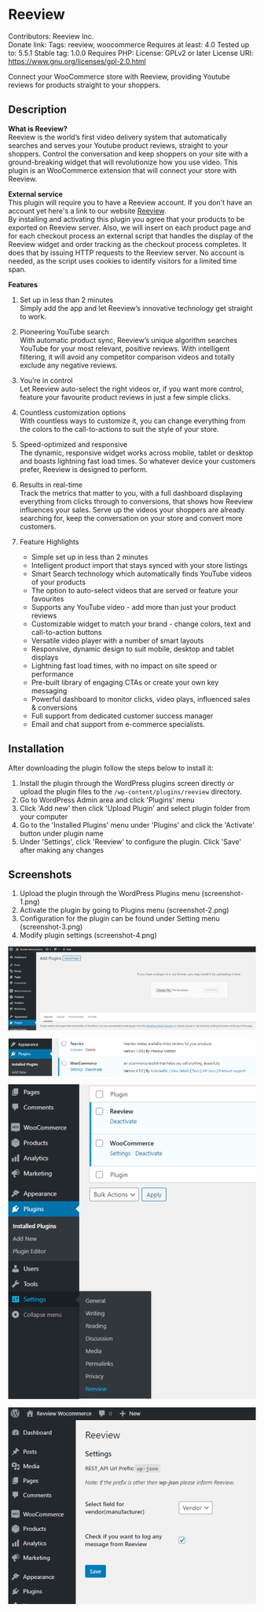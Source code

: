 # Reeview  
Contributors: Reeview Inc.  
Donate link:
Tags: reeview, woocommerce
Requires at least: 4.0
Tested up to: 5.5.1
Stable tag: 1.0.0
Requires PHP:
License: GPLv2 or later
License URI: https://www.gnu.org/licenses/gpl-2.0.html

Connect your WooCommerce store with Reeview, providing Youtube reviews for products straight to your shoppers.

## Description

**What is Reeview?**  
Reeview is the world’s first video delivery system that automatically searches and serves your Youtube product reviews, straight to your shoppers. 
Control the conversation and keep shoppers on your site with a ground-breaking widget that will revolutionize how you use video.
This plugin is an WooCommerce extension that will connect your store with Reeview.  

**External service**  
This plugin will require you to have a Reeview account. If you don't have an account yet here's a link to our website [Reeview](https://reeview.app/).  
By installing and activating this plugin you agree that your products to be exported on Reeview server. Also, we will insert on each product page and for each checkout process an external script that handles the display of the Reeview widget and order tracking as the checkout process completes. 
It does that by issuing HTTP requests to the Reeview server. No account is needed, as the script uses cookies to identify visitors for a limited time span.

**Features**  
1. Set up in less than 2 minutes  
Simply add the app and let Reeview’s innovative technology get straight to work.

2. Pioneering YouTube search  
With automatic product sync, Reeview’s unique algorithm searches YouTube for your most relevant, positive reviews. With intelligent filtering, it will avoid any competitor comparison videos and totally exclude any negative reviews.

3. You’re in control  
Let Reeview auto-select the right videos or, if you want more control, feature your favourite product reviews in just a few simple clicks.

4. Countless customization options  
With countless ways to customize it, you can change everything from the colors to the call-to-actions to suit the style of your store.

5. Speed-optimized and responsive  
The dynamic, responsive widget works across mobile, tablet or desktop and boasts lightning fast load times. So whatever device your customers prefer, Reeview is designed to perform.

6. Results in real-time  
Track the metrics that matter to you, with a full dashboard displaying everything from clicks through to conversions, that shows how Reeview influences your sales.
Serve up the videos your shoppers are already searching for, keep the conversation on your store and convert more customers.

7. Feature Highlights  
    * Simple set up in less than 2 minutes
    * Intelligent product import that stays synced with your store listings
    * Smart Search technology which automatically finds YouTube videos of your products
    * The option to auto-select videos that are served or feature your favourites
    * Supports any YouTube video - add more than just your product reviews
    * Customizable widget to match your brand - change colors, text and call-to-action buttons
    * Versatile video player with a number of smart layouts
    * Responsive, dynamic design to suit mobile, desktop and tablet displays
    * Lightning fast load times, with no impact on site speed or performance
    * Pre-built library of engaging CTAs or create your own key messaging
    * Powerful dashboard to monitor clicks, video plays, influenced sales & conversions
    * Full support from dedicated customer success manager
    * Email and chat support from e-commerce specialists.

## Installation

After downloading the plugin follow the steps below to install it:
1. Install the plugin through the WordPress plugins screen directly or upload the plugin files to the `/wp-content/plugins/reeview` directory.
2. Go to WordPress Admin area and click 'Plugins' menu
3. Click 'Add new' then click 'Upload Plugin' and select plugin folder from your computer
4. Go to the 'Installed Plugins' menu under 'Plugins' and click the 'Activate' button under plugin name
5. Under 'Settings', click 'Reeview' to configure the plugin. Click 'Save' after making any changes

## Screenshots

1. Upload the plugin through the WordPress Plugins menu (screenshot-1.png)  
2. Activate the plugin by going to Plugins menu (screenshot-2.png)  
3. Configuration for the plugin can be found under Setting menu (screenshot-3.png)  
4. Modify plugin settings (screenshot-4.png)  

![Upload](assets/screenshot-1.png)  

![Activate](assets/screenshot-2.png)  

![Menu](assets/screenshot-3.png)  

![Config](assets/screenshot-4.png)  
